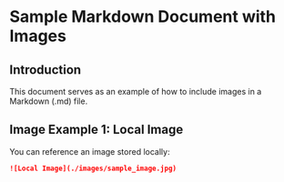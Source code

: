 # Sample Markdown Document with Images

## Introduction
This document serves as an example of how to include images in a Markdown (.md) file. 

## Image Example 1: Local Image
You can reference an image stored locally:

```markdown
![Local Image](./images/sample_image.jpg)